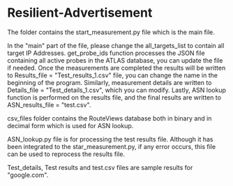 # Resilient-Advertisement

The folder contains the start_measurement.py file which is the main file.



In the "main" part of the file, please change the all_targets_list to contain all target
IP Addresses. get_probe_ids function processes the JSON file containing all active probes
in the ATLAS database, you can update the file if needed. Once the measurements are completed
the results will be written to Results_file = "Test_results_1.csv" file, you can change the name in the beginning of the program. 
Similarly, measurement details are written to Details_file = "Test_details_1.csv", which you can modify.
Lastly, ASN lookup function is performed on the results file, and the final results are written to ASN_results_file = "test.csv".



csv_files folder contains the RouteViews database both in binary and in decimal form which is used for ASN lookup.



ASN_lookup.py file is for processing the test results file. Although it has been integrated to the star_measurement.py, 
if any error occurs, this file can be used to reprocess the results file.



Test_details, Test results and test.csv files are sample results for "google.com".
